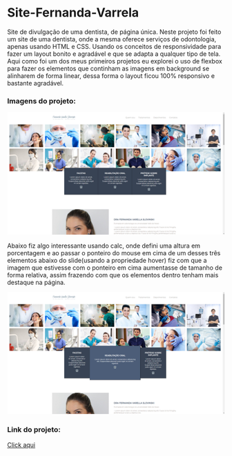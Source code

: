 # Site-Fernanda-Varrela
Site de divulgação de uma dentista, de página única.
Neste projeto foi feito um site de uma dentista, onde a mesma oferece serviços de odontologia, apenas usando HTML e CSS. Usando os conceitos de responsividade para fazer um layout bonito e agradável e que se adapta a qualquer tipo de tela. Aqui como foi um dos meus primeiros projetos eu explorei o uso de flexbox para fazer os elementos que continham as imagens em background se alinharem de forma linear, dessa forma o layout ficou 100% responsivo e bastante agradável.

<h3>Imagens do projeto:</h3>
<img src="https://github.com/sian19/Site-Fernanda-Varrela/blob/master/images/Img-projeto.png">

<p>Abaixo fiz algo interessante usando calc, onde defini uma altura em porcentagem e ao passar o ponteiro do mouse em cima  de um desses três elementos abaixo do slide(usando a propriedade hover) fiz com que a imagem que estivesse com o ponteiro em cima aumentasse de tamanho de forma relativa, assim frazendo com que os elementos dentro tenham mais destaque na página.</p>

<img src="https://github.com/sian19/Site-Fernanda-Varrela/blob/master/images/Img-projeto_2.png">

<h3>Link do projeto:</h3>
<a href="https://site-fernanda-varrela.vercel.app/">Click aqui</a>
